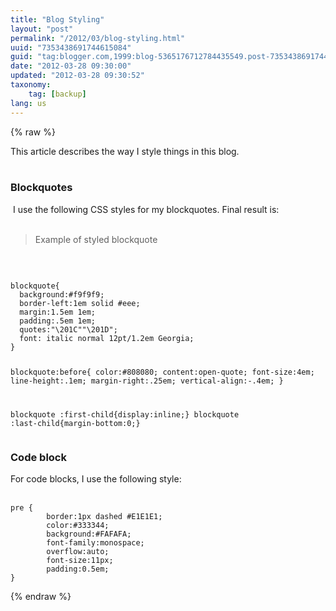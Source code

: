 ```yaml
---
title: "Blog Styling"
layout: "post"
permalink: "/2012/03/blog-styling.html"
uuid: "7353438691744615084"
guid: "tag:blogger.com,1999:blog-5365176712784435549.post-7353438691744615084"
date: "2012-03-28 09:30:00"
updated: "2012-03-28 09:30:52"
taxonomy:
    tag: [backup]
lang: us
---
```


{% raw %}
<div class="css-full-post-content js-full-post-content">
This article describes the way I style things in this blog.<br />
<br />
<h3>


Blockquotes</h3>
&nbsp;I use the following CSS styles for my blockquotes. Final result is:<br />
<br />
<blockquote class="tr_bq">
Example of styled blockquote </blockquote>
<br />
<pre><code>
blockquote{
  background:#f9f9f9;
  border-left:1em solid #eee;
  margin:1.5em 1em;
  padding:.5em 1em;
  quotes:"\201C""\201D";
  font: italic normal 12pt/1.2em Georgia;
}

blockquote:before{
  color:#808080;
  content:open-quote;
  font-size:4em;
  line-height:.1em;
  margin-right:.25em;
  vertical-align:-.4em;
}

blockquote :first-child{display:inline;}
blockquote :last-child{margin-bottom:0;}
</code></pre>
<h3>
Code block</h3>
For code blocks, I use the following style:<br />
<br />
<pre><code>pre {
        border:1px dashed #E1E1E1;
        color:#333344;
        background:#FAFAFA;
        font-family:monospace;
        overflow:auto;
        font-size:11px;
        padding:0.5em;
}
</code></pre>
</div>
{% endraw %}